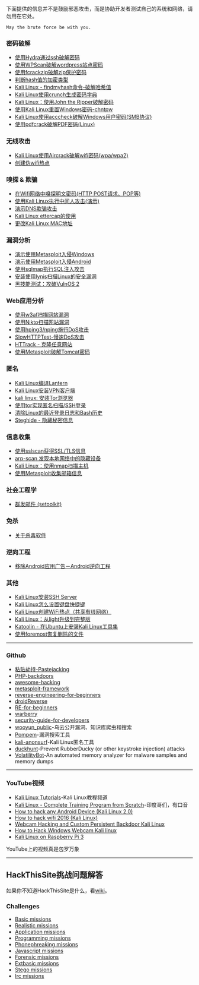 下面提供的信息并不是鼓励邪恶攻击，而是协助开发者测试自己的系统和网络，请勿用在它处。

```
May the brute force be with you.
```

### 密码破解

* [使用Hydra通过ssh破解密码](http://topspeedsnail.com/kydra-crack-ssh-and-avoid-attack/)
* [使用WPScan破解wordpress站点密码](http://blog.topspeedsnail.com/archives/4228)
* [使用fcrackzip破解zip保护密码](http://topspeedsnail.com/fcrackzip-crack-zip-password/)
* [判断hash值的加密类型](http://topspeedsnail.com/identifier-hash-type/)
* [Kali Linux - findmyhash命令-破解哈希值](http://topspeedsnail.com/kali-linux-findmyhash/)
* [Kali Linux使用crunch生成密码字典](http://topspeedsnail.com/kali-linux-crunch-generation-wordlist/)
* [Kali Linux：使用John the Ripper破解密码](http://topspeedsnail.com/John-the-Ripper-learn/)
* [使用Kali Linux重置Windows密码-chntpw](http://topspeedsnail.com/hack-windows-passwd/)
* [Kali Linux使用acccheck破解Windows用户密码(SMB协议)](http://topspeedsnail.com/kali-linux-acccheck-crack-windows-passwd-smb/)
* [使用pdfcrack破解PDF密码(Linux)](http://topspeedsnail.com/crack-pdf-password-use-pdfcrack/)

### 无线攻击

* [Kali Linux使用Aircrack破解wifi密码(wpa/wpa2)](http://topspeedsnail.com/kali-linux-crack-wifi-wpa/)
* [创建伪wifi热点](http://topspeedsnail.com/fake-wifi-access-point-and-capture-all-data/)

### 嗅探 & 欺骗

* [在Wifi网络中嗅探明文密码(HTTP POST请求、POP等)](http://topspeedsnail.com/wireshark-hack-http-post-password/)
* [使用Kali Linux执行中间人攻击(演示)](http://topspeedsnail.com/kali-linux-preform-man-in-middle-attack/)
* [演示DNS欺骗攻击](http://topspeedsnail.com/DNS-spoofing-attack/)
* [Kali Linux ettercap的使用](http://topspeedsnail.com/kali-linux-ettercap-arp-spoof-attack/)
* [更改Kali Linux MAC地址](http://blog.topspeedsnail.com/archives/4387)

### 漏洞分析

* [演示使用Metasploit入侵Windows](http://topspeedsnail.com/kali-linux-n-hack-windows-xp/)
* [演示使用Metasploit入侵Android](http://topspeedsnail.com/kali-linux-metasploit-hack-android/)
* [使用sqlmap执行SQL注入攻击](http://topspeedsnail.com/sqlmap-injection-learn/)
* [安装使用lynis扫描Linux的安全漏洞](http://topspeedsnail.com/How-to-use-lynis-on-linux/)
* [黑技能测试：攻破VulnOS 2](http://topspeedsnail.com/hack-vulnos-for-test-your-skill/)

### Web应用分析

* [使用w3af扫描网站漏洞](http://topspeedsnail.com/use-w3af-scan-website-vulnerability/)
* [使用Nikto扫描网站漏洞](http://topspeedsnail.com/use-nikto-scan-vulnerabilities/)
* [使用hping3/nping施行DoS攻击](http://topspeedsnail.com/user-nping-hping3-dos/)
* [SlowHTTPTest-慢速DoS攻击](http://topspeedsnail.com/SlowHTTPTest-dos-attack/)
* [HTTrack - 克隆任意网站](http://topspeedsnail.com/httrack-clone-website/)
* [使用Metasploit破解Tomcat密码](http://topspeedsnail.com/crack-tomcat-password-use-metasploit/)

### 匿名

* [Kali Linux编译Lantern](http://blog.topspeedsnail.com/archives/4236)
* [Kali Linux安装VPN客户端](http://blog.topspeedsnail.com/archives/4242)
* [kali linux: 安装Tor浏览器](http://blog.topspeedsnail.com/archives/4577)
* [使用tor实现匿名扫描/SSH登录](http://topspeedsnail.com/use-tor-hide-your-ass/)
* [清除Linux的最近登录日志和Bash历史](http://topspeedsnail.com/clear-last-linux-login-log/)
* [Steghide - 隐藏秘密信息](http://topspeedsnail.com/steghide-hide-secret-message/)

### 信息收集

* [使用sslscan获得SSL/TLS信息](http://topspeedsnail.com/use-sslscan-get-ssl-info/)
* [arp-scan 发现本地网络中的隐藏设备](http://topspeedsnail.com/arp-scan-find-network-devices/)
* [Kali Linux：使用nmap扫描主机](http://topspeedsnail.com/kali-linux-npm-scan/)
* [使用Metasploit收集邮箱信息](http://topspeedsnail.com/metasploit-search-email-collector/)

### 社会工程学

* [群发邮件 (setoolkit)](http://topspeedsnail.com/send-mess-email-setoolkit/)

### 免杀

* [关于杀毒软件](http://topspeedsnail.com/antivirus-software-working/)

### 逆向工程

* [移除Android应用广告－Android逆向工程](http://topspeedsnail.com/android-reversing-remove-ad/)

### 其他

* [Kali Linux安装SSH Server](http://topspeedsnail.com/kali-linux-enable-ssh-server/)
* [Kali Linux怎么设置键盘快捷键](http://blog.topspeedsnail.com/archives/4452)
* [Kali Linux创建WiFi热点（共享有线网络）](http://blog.topspeedsnail.com/archives/4617)
* [Kali Linux：从light升级到完整版](http://blog.topspeedsnail.com/archives/4220)
* [Katoolin - 在Ubuntu上安装Kali Linux工具集](http://blog.topspeedsnail.com/archives/4498)
* [使用foremost恢复删除的文件](http://topspeedsnail.com/foremost-recover-del-file/)

***

### Github

* [粘贴劫持-Pastejacking](https://github.com/dxa4481/Pastejacking)
* [PHP-backdoors](https://github.com/bartblaze/PHP-backdoors)
* [awesome-hacking](https://github.com/carpedm20/awesome-hacking)
* [metasploit-framework](https://github.com/rapid7/metasploit-framework)
* [reverse-engineering-for-beginners](https://github.com/veficos/reverse-engineering-for-beginners)
* [droidReverse](https://github.com/Juude/droidReverse)
* [RE-for-beginners](https://github.com/dennis714/RE-for-beginners)
* [warberry](https://github.com/secgroundzero/warberry)
* [security-guide-for-developers](https://github.com/FallibleInc/security-guide-for-developers)
* [wooyun_public](https://github.com/hanc00l/wooyun_public)-乌云公开漏洞、知识库爬虫和搜索 
* [Pompem](https://github.com/rfunix/Pompem)-漏洞搜索工具
* [kali-anonsurf](https://github.com/Und3rf10w/kali-anonsurf)-Kali Linux匿名工具
* [duckhunt](https://github.com/pmsosa/duckhunt)-Prevent RubberDucky (or other keystroke injection) attacks
* [VolatilityBot](https://github.com/mkorman90/VolatilityBot)-An automated memory analyzer for malware samples and memory dumps

***

### YouTube视频

* [Kali Linux Tutorials](https://www.youtube.com/user/kalinuxx)-Kali Linux教程频道
* [Kali Linux - Complete Training Program from Scratch](https://www.youtube.com/watch?v=fB3DI48MNno&list=PLnjNR4-S-EVqfJWovxEJyb7I0IOkKkoYM)-印度哥们，有口音
* [How to hack any Android Device (Kali Linux 2.0)](https://www.youtube.com/watch?v=hDsdpbAWrKA)
* [How to hack wifi 2016 (Kali Linux)](https://www.youtube.com/watch?v=Fynh7oP9Lio)
* [Webcam Hacking and Custom Persistent Backdoor Kali Linux](https://www.youtube.com/watch?v=PJevd038pHY)
* [How to Hack Windows Webcam Kali linux](https://www.youtube.com/watch?v=UMbxaUUTBwU)
* [Kali Linux on Raspberry Pi 3](https://www.youtube.com/watch?v=6xXnUGR_e4E)

YouTube上的视频真是包罗万象

***

## HackThisSite挑战问题解答

如果你不知道HackThisSite是什么，看[wiki](https://en.wikipedia.org/wiki/HackThisSite)。

### Challenges

* [Basic missions](https://github.com/tiancode/start-learn-kali-linux/blob/master/hackthissite/Basic.md)
* [Realistic missions](https://github.com/tiancode/start-learn-kali-linux/blob/master/hackthissite/Realistic.md)
* [Application missions](https://github.com/tiancode/start-learn-kali-linux/blob/master/hackthissite/Application.md)
* [Programming missions](https://github.com/tiancode/start-learn-kali-linux/blob/master/hackthissite/Programming.md)
* [Phonephreaking missions](https://github.com/tiancode/start-learn-kali-linux/blob/master/hackthissite/Phonephreaking.md)
* [Javascript missions](https://github.com/tiancode/start-learn-kali-linux/blob/master/hackthissite/Javascript.md)
* [Forensic missions](https://github.com/tiancode/start-learn-kali-linux/blob/master/hackthissite/Forensic.md)
* [Extbasic missions](https://github.com/tiancode/start-learn-kali-linux/blob/master/hackthissite/Extbasic.md)
* [Stego missions](https://github.com/tiancode/start-learn-kali-linux/blob/master/hackthissite/Stego.md)
* [Irc missions](https://github.com/tiancode/start-learn-kali-linux/blob/master/hackthissite/Irc.md)
